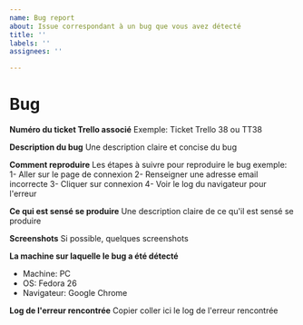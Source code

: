```yaml
---
name: Bug report
about: Issue correspondant à un bug que vous avez détecté
title: ''
labels: ''
assignees: ''

---
```


Bug
======

**Numéro du ticket Trello associé**
Exemple: Ticket Trello 38 ou TT38

**Description du bug**
Une description claire et concise du bug

**Comment reproduire**
Les étapes à suivre pour reproduire le bug
exemple:
1- Aller sur le page de connexion
2- Renseigner une adresse email incorrecte
3- Cliquer sur connexion
4- Voir le log du navigateur pour l'erreur  

**Ce qui est sensé se produire**
Une description claire de ce qu'il est sensé se produire

**Screenshots**
Si possible, quelques screenshots

**La machine sur laquelle le bug a été détecté**
 - Machine: PC
 - OS: Fedora 26
 - Navigateur: Google Chrome

**Log de l'erreur rencontrée**
Copier coller ici le log de l'erreur rencontrée
